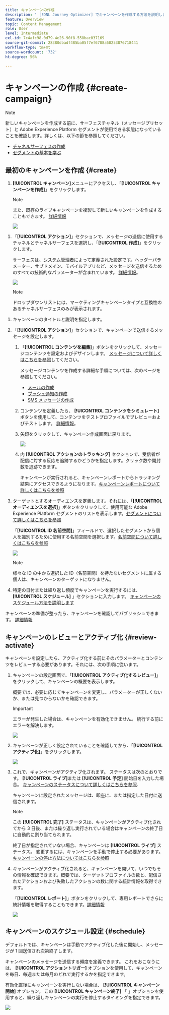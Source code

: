 ```yaml
---
title: キャンペーンの作成
description: ' [!DNL Journey Optimizer] でキャンペーンを作成する方法を説明します'
feature: Overview
topic: Content Management
role: User
level: Intermediate
exl-id: 7c4afc98-0d79-4e26-90f8-558bac037169
source-git-commit: 28380dbadf485ba05f7ef6788a50253876718441
workflow-type: tm+mt
source-wordcount: '732'
ht-degree: 56%

---
```


# キャンペーンの作成 {#create-campaign}

>[!NOTE]
>
>新しいキャンペーンを作成する前に、サーフェスチャネル（メッセージプリセット）と Adobe Experience Platform セグメントが使用できる状態になっていることを確認します。詳しくは、以下の節を参照してください。
>
>* [チャネルサーフェスの作成](../configuration/channel-surfaces.md)
>* [セグメントの基本を学ぶ](../segment/about-segments.md)


## 最初のキャンペーンを作成 {#create}

1. **[!UICONTROL キャンペーン]**&#x200B;メニューにアクセスし、「**[!UICONTROL キャンペーンを作成]**」をクリックします。

   >[!NOTE]
   >
   >また、既存のライブキャンペーンを複製して新しいキャンペーンを作成することもできます。 [詳細情報](modify-stop-campaign.md#duplicate)

   ![](assets/create-campaign.png)

<!--1. In the **[!UICONTROL Properties]** section, specify when you want to execute the campaign:

    * **[!UICONTROL Scheduled]**: execute the campaign immediately or on a specified date. Scheduled campaigns are aimed at sending **marketing** type messages.
    * **[!UICONTROL API-triggered]**: execute the campaign using an API call. API-triggered campaigns are aimed at sending **transactional** messages, i.e. messages sent out following an action performed by an individual: password reset, card abandonment etc. [Learn how to trigger a campaign using APIs](api-triggered-campaigns.md)-->

1. 「**[!UICONTROL アクション]**」セクションで、メッセージの送信に使用するチャネルとチャネルサーフェスを選択し、「**[!UICONTROL 作成]**」をクリックします。

   サーフェスは、[システム管理者](../start/path/administrator.md)によって定義された設定です。ヘッダーパラメーター、サブドメイン、モバイルアプリなど、メッセージを送信するためのすべての技術的なパラメーターが含まれています。 [詳細情報](../configuration/channel-surfaces.md)。

   ![](assets/create-campaign-action.png)

   >[!NOTE]
   >
   >ドロップダウンリストには、マーケティングキャンペーンタイプと互換性のあるチャネルサーフェスのみが表示されます。

<!--Only channel surfaces compatible with the campaign type (marketing or transactional) are listed in the drop-down list.-->

1. キャンペーンのタイトルと説明を指定します。

   <!--To test the content of your message, toggle the **[!UICONTROL Content experiment]** option on. This allows you to test multiple variables of a delivery on populations samples, in order to define which treatment has the biggest impact on the targeted population.[Learn more about content experiment](../campaigns/content-experiment.md).-->

1. 「**[!UICONTROL アクション]**」セクションで、キャンペーンで送信するメッセージを設定します。

   1. 「**[!UICONTROL コンテンツを編集]**」ボタンをクリックして、メッセージコンテンツを設定およびデザインします。 [メッセージについて詳しくはこちらを参照](../messages/get-started-content.md)してください。

      メッセージコンテンツを作成する詳細な手順については、次のページを参照してください。

      * [メールの作成](../messages/create-email.md)
      * [プッシュ通知の作成](../messages/create-push.md)
      * [SMS メッセージの作成](../messages/create-sms.md)
   1. コンテンツを定義したら、 **[!UICONTROL コンテンツをシミュレート]** ボタンを使用して、コンテンツをテストプロファイルでプレビューおよびテストします。 [詳細情報](../design/preview.md)。

   1. 矢印をクリックして、キャンペーン作成画面に戻ります。

      ![](assets/create-campaign-design.png)

   1. 内 **[!UICONTROL アクションのトラッキング]** セクションで、受信者が配信に対する反応を追跡するかどうかを指定します。クリック数や開封数を追跡できます。

      キャンペーンが実行されると、キャンペーンレポートからトラッキング結果にアクセスできるようになります。[キャンペーンレポートについて詳しくはこちらを参照](../reports/campaign-global-report.md)


1. ターゲットとするオーディエンスを定義します。それには、「**[!UICONTROL オーディエンスを選択]**」ボタンをクリックして、使用可能な Adobe Experience Platform セグメントのリストを表示します。[セグメントについて詳しくはこちらを参照](../segment/about-segments.md)

   <!-- NOTE For API-triggered campaigns, the audience needs to be set via API call. [Learn more](api-triggered-campaigns.md)-->

   「**[!UICONTROL ID 名前空間]**」フィールドで、選択したセグメントから個人を識別するために使用する名前空間を選択します。[名前空間について詳しくはこちらを参照](../event/about-creating.md#select-the-namespace)

   ![](assets/create-campaign-namespace.png)

   >[!NOTE]
   >
   >様々な ID の中から選択した ID（名前空間）を持たないセグメントに属する個人は、キャンペーンのターゲットになりません。

   <!--If you are are creating an API-triggered campaign, the **[!UICONTROL cURL request]** section allows you to retrieve the **[!UICONTROL Campaign ID]** to use in the API call. [Learn more](api-triggered-campaigns.md)-->

1. 特定の日付または繰り返し頻度でキャンペーンを実行するには、 **[!UICONTROL スケジュール]** 」セクションに入力します。 [キャンペーンのスケジュール方法を説明します](#schedule)

キャンペーンの準備が整ったら、キャンペーンを確認してパブリッシュできます。 [詳細情報](#review-activate)

## キャンペーンのレビューとアクティブ化 {#review-activate}

キャンペーンを設定したら、アクティブ化する前にそのパラメーターとコンテンツをレビューする必要があります。それには、次の手順に従います。

1. キャンペーンの設定画面で、「**[!UICONTROL アクティブ化するレビュー]**」をクリックして、キャンペーンの概要を表示します。

   概要では、必要に応じてキャンペーンを変更し、パラメーターが正しくないか、または見つからないかを確認できます。

   >[!IMPORTANT]
   >
   >エラーが発生した場合は、キャンペーンを有効化できません。 続行する前にエラーを解決します。

   ![](assets/create-campaign-alerts.png)

1. キャンペーンが正しく設定されていることを確認してから、「**[!UICONTROL アクティブ化]**」をクリックします。

   ![](assets/create-campaign-review.png)

1. これで、キャンペーンがアクティブ化されます。 ステータスは次のとおりです。 **[!UICONTROL ライブ]**&#x200B;または **[!UICONTROL 予定]** 開始日を入力した場合。 [キャンペーンのステータスについて詳しくはこちらを参照](get-started-with-campaigns.md#statuses).

   キャンペーンに設定されたメッセージは、即座に、または指定した日付に送信されます。

   >[!NOTE]
   >
   >この **[!UICONTROL 完了]** ステータスは、キャンペーンがアクティブ化されてから 3 日後、または繰り返し実行されている場合はキャンペーンの終了日に自動的に割り当てられます。
   >
   >終了日が指定されていない場合、キャンペーンは **[!UICONTROL ライブ]** ステータス。 変更するには、キャンペーンを手動で停止する必要があります。 [キャンペーンの停止方法についてはこちらを参照](modify-stop-campaign.md)

1. キャンペーンがアクティブ化されると、キャンペーンを開いて、いつでもその情報を確認できます。概要では、ターゲットプロファイルの数と、配信されたアクションおよび失敗したアクションの数に関する統計情報を取得できます。

   「**[!UICONTROL レポート]**」ボタンをクリックして、専用レポートでさらに統計情報を取得することもできます。[詳細情報](../reports/campaign-global-report.md)

   ![](assets/create-campaign-summary.png)

## キャンペーンのスケジュール設定 {#schedule}

デフォルトでは、キャンペーンは手動でアクティブ化した後に開始し、メッセージが 1 回送信され次第終了します。

キャンペーンのメッセージを送信する頻度を定義できます。 これをおこなうには、 **[!UICONTROL アクショントリガー]** オプションを使用して、キャンペーンを毎日、毎週または毎月のどれで実行するかを指定できます。

有効化直後にキャンペーンを実行しない場合は、 **[!UICONTROL キャンペーン開始]** オプション。 この  **[!UICONTROL キャンペーン終了]** 「 」オプションを使用すると、繰り返しキャンペーンの実行を停止するタイミングを指定できます。

![](assets/create-campaign-schedule.png)
